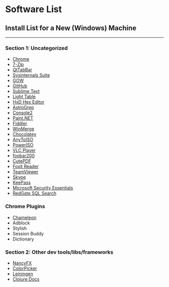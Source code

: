 # Software List

## Install List for a New (Windows) Machine

---

### Section 1: Uncategorized

  * [Chrome](https://www.google.com/chrome/browser/)
  * [7-Zip](http://www.7-zip.org/)
  * [QtTabBar](http://qttabbar.sourceforge.net/)
  * [Sysinternals Suite](http://technet.microsoft.com/en-us/sysinternals/bb842062.aspx)
  * [GOW](https://github.com/bmatzelle/gow/wiki)
  * [GitHub](https://windows.github.com/)
  * [Sublime Text](http://www.sublimetext.com/)
  * [Light Table](http://www.lighttable.com/)
  * [HxD Hex Editor](http://mh-nexus.de/en/hxd/)
  * [AstroGrep](http://astrogrep.sourceforge.net/)
  * [Console2](http://sourceforge.net/projects/console/)
  * [Paint.NET](http://www.getpaint.net/)
  * [Fiddler](http://www.telerik.com/fiddler)
  * [WinMerge](http://winmerge.org/)
  * [Chocolatey](https://chocolatey.org/)
  * [AnyToISO](http://www.crystalidea.com/anytoiso)
  * [PowerISO](http://www.poweriso.com/)
  * [VLC Player](http://www.videolan.org/vlc/index.html)
  * [foobar200](http://www.foobar2000.org/)
  * [CutePDF](http://www.cutepdf.com/)
  * [Foxit Reader](http://www.foxitsoftware.com/Secure_PDF_Reader/)
  * [TeamViewer](http://www.teamviewer.com/en/index.aspx)
  * [Skype](http://www.skype.com/)
  * [KeePass](http://keepass.info/)
  * [Microsoft Security Essentials](http://windows.microsoft.com/en-us/windows/security-essentials-download)
  * [RedGate SQL Search](http://www.red-gate.com/products/sql-development/sql-search/)

### Chrome Plugins

  * [Chameleon](https://github.com/ghostwords/chameleon)
  * Adblock
  * Stylish
  * Session Buddy
  * Dictionary

### Section 2: Other dev tools/libs/frameworks

  * [NancyFX](http://nancyfx.org/)
  * [ColorPicker](http://www.colorpicker.com/)
  * [Leiningen](http://leiningen.org/)
  * [Clojure Docs](http://clojure.github.io/clojure/clojure.core-api.html)
